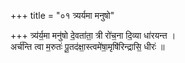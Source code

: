 +++
title = "०१ त्र्यर्यमा मनुषो"

+++
त्र्य॑र्य॒मा मनु॑षो दे॒वता॑ता॒ त्री रो॑च॒ना दि॒व्या धा॑रयन्त ।  
अर्च॑न्ति त्वा म॒रुतः॑ पू॒तद॑क्षा॒स्त्वमे॑षा॒मृषि॑रिन्द्रासि॒ धीरः॑ ॥